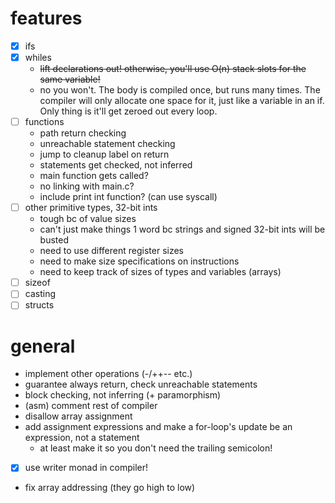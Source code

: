 # features
* [x] ifs
* [x] whiles
    * ~~lift declarations out! otherwise, you'll use O(n) stack slots for the same variable!~~
    * no you won't. The body is compiled once, but runs many times.
    The compiler will only allocate one space for it,
    just like a variable in an if.
    Only thing is it'll get zeroed out every loop.
* [ ] functions
    * path return checking
    * unreachable statement checking
    * jump to cleanup label on return
    * statements get checked, not inferred
    * main function gets called?
    * no linking with main.c?
    * include print int function? (can use syscall)
* [ ] other primitive types, 32-bit ints
    * tough bc of value sizes
    * can't just make things 1 word bc strings
     and signed 32-bit ints will be busted
    * need to use different register sizes
    * need to make size specifications on instructions
    * need to keep track of sizes of types and variables (arrays)
* [ ] sizeof
* [ ] casting
* [ ] structs
# general
* implement other operations (-/++-- etc.)
* guarantee always return, check unreachable statements
* block checking, not inferring (+ paramorphism)
* (asm) comment rest of compiler
* disallow array assignment
* add assignment expressions and make
a for-loop's update be an expression, not a statement
    * at least make it so you don't need the trailing semicolon!
* [x] use writer monad in compiler!
* fix array addressing (they go high to low)